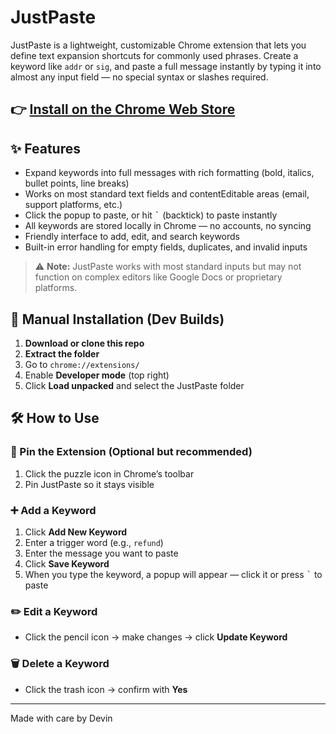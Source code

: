 # JustPaste

JustPaste is a lightweight, customizable Chrome extension that lets you define text expansion shortcuts for commonly used phrases. Create a keyword like `addr` or `sig`, and paste a full message instantly by typing it into almost any input field — no special syntax or slashes required.

## 👉 [Install on the Chrome Web Store](https://chromewebstore.google.com/detail/dhokfeiamfnbhnmhhjaghheekhmdakoi?utm_source=item-share-cb)

## ✨ Features

- Expand keywords into full messages with rich formatting (bold, italics, bullet points, line breaks)
- Works on most standard text fields and contentEditable areas (email, support platforms, etc.)
- Click the popup to paste, or hit <kbd>`</kbd> (backtick) to paste instantly
- All keywords are stored locally in Chrome — no accounts, no syncing
- Friendly interface to add, edit, and search keywords
- Built-in error handling for empty fields, duplicates, and invalid inputs

> ⚠️ **Note:** JustPaste works with most standard inputs but may not function on complex editors like Google Docs or proprietary platforms.

## 🧪 Manual Installation (Dev Builds)

1. **Download or clone this repo**
2. **Extract the folder**
3. Go to `chrome://extensions/`
4. Enable **Developer mode** (top right)
5. Click **Load unpacked** and select the JustPaste folder

## 🛠️ How to Use

### 📌 Pin the Extension (Optional but recommended)
1. Click the puzzle icon in Chrome’s toolbar
2. Pin JustPaste so it stays visible

### ➕ Add a Keyword
1. Click **Add New Keyword**
2. Enter a trigger word (e.g., `refund`)
3. Enter the message you want to paste
4. Click **Save Keyword**
5. When you type the keyword, a popup will appear — click it or press <kbd>`</kbd> to paste

### ✏️ Edit a Keyword
- Click the pencil icon → make changes → click **Update Keyword**

### 🗑️ Delete a Keyword
- Click the trash icon → confirm with **Yes**
---

Made with care by Devin
